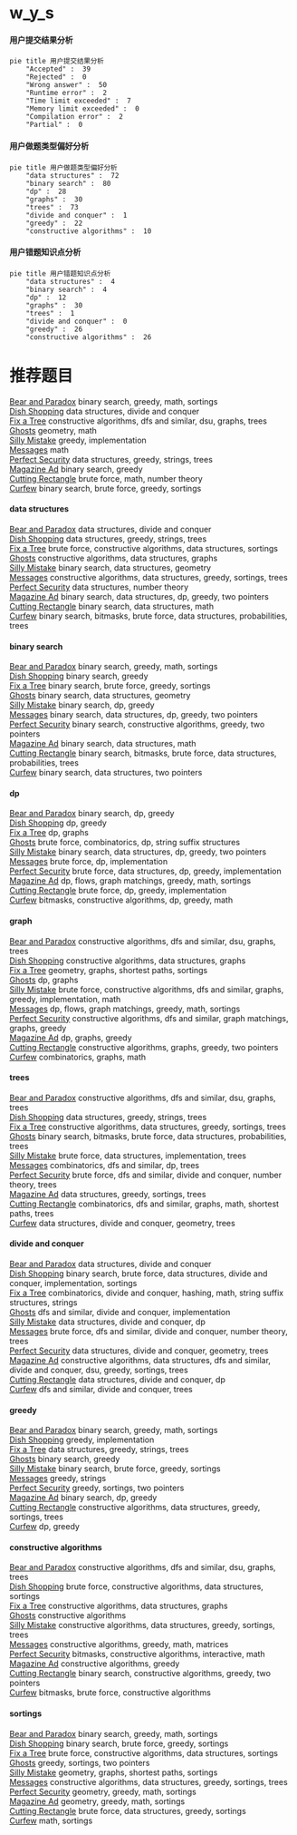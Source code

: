 # w_y_s
<!-- tabs:start -->
#### **用户提交结果分析**

```mermaid
pie title 用户提交结果分析
    "Accepted" :  39
    "Rejected" :  0
    "Wrong answer" :  50
    "Runtime error" :  2
    "Time limit exceeded" :  7
    "Memory limit exceeded" :  0
    "Compilation error" :  2
    "Partial" :  0
```
#### **用户做题类型偏好分析**

```mermaid
pie title 用户做题类型偏好分析
    "data structures" :  72
    "binary search" :  80
    "dp" :  28
    "graphs" :  30
    "trees" :  73
    "divide and conquer" :  1
    "greedy" :  22
    "constructive algorithms" :  10
```
#### **用户错题知识点分析**

```mermaid
pie title 用户错题知识点分析
    "data structures" :  4
    "binary search" :  4
    "dp" :  12
    "graphs" :  30
    "trees" :  1
    "divide and conquer" :  0
    "greedy" :  26
    "constructive algorithms" :  26
```
<!-- tabs:end -->
# 推荐题目
[Bear and Paradox](http://codeforces.com/problemset/problem/639/E)		binary search,
                        greedy,
                        math,
                        sortings		  
[Dish Shopping](http://codeforces.com/problemset/problem/1139/F)		data structures,
                        divide and conquer		  
[Fix a Tree](http://codeforces.com/problemset/problem/698/B)		constructive algorithms,
                        dfs and similar,
                        dsu,
                        graphs,
                        trees		  
[Ghosts](http://codeforces.com/problemset/problem/975/D)		geometry,
                        math		  
[Silly Mistake](http://codeforces.com/problemset/problem/1253/B)		greedy,
                        implementation		  
[Messages](http://codeforces.com/problemset/problem/964/B)		math		  
[Perfect Security](http://codeforces.com/problemset/problem/923/C)		data structures,
                        greedy,
                        strings,
                        trees		  
[Magazine Ad](http://codeforces.com/problemset/problem/803/D)		binary search,
                        greedy		  
[Cutting Rectangle](http://codeforces.com/problemset/problem/963/C)		brute force,
                        math,
                        number theory		  
[Curfew](http://codeforces.com/problemset/problem/949/D)		binary search,
                        brute force,
                        greedy,
                        sortings		  
<!-- tabs:start -->
#### **data structures**
[Bear and Paradox](http://codeforces.com/problemset/problem/1139/F)		data structures,
                        divide and conquer		  
[Dish Shopping](http://codeforces.com/problemset/problem/923/C)		data structures,
                        greedy,
                        strings,
                        trees		  
[Fix a Tree](http://codeforces.com/problemset/problem/1513/F)		brute force,
                        constructive algorithms,
                        data structures,
                        sortings		  
[Ghosts](https://codeforces.com/contest/1440/problem/D)		constructive algorithms,
                        data structures,
                        graphs		  
[Silly Mistake](http://codeforces.com/problemset/problem/1446/F)		binary search,
                        data structures,
                        geometry		  
[Messages](http://codeforces.com/problemset/problem/501/C)		constructive algorithms,
                        data structures,
                        greedy,
                        sortings,
                        trees		  
[Perfect Security](http://codeforces.com/problemset/problem/914/D)		data structures,
                        number theory		  
[Magazine Ad](http://codeforces.com/problemset/problem/1492/C)		binary search,
                        data structures,
                        dp,
                        greedy,
                        two pointers		  
[Cutting Rectangle](http://codeforces.com/problemset/problem/1490/G)		binary search,
                        data structures,
                        math		  
[Curfew](http://codeforces.com/problemset/problem/1479/D)		binary search,
                        bitmasks,
                        brute force,
                        data structures,
                        probabilities,
                        trees		  
#### **binary search**
[Bear and Paradox](http://codeforces.com/problemset/problem/639/E)		binary search,
                        greedy,
                        math,
                        sortings		  
[Dish Shopping](http://codeforces.com/problemset/problem/803/D)		binary search,
                        greedy		  
[Fix a Tree](http://codeforces.com/problemset/problem/949/D)		binary search,
                        brute force,
                        greedy,
                        sortings		  
[Ghosts](http://codeforces.com/problemset/problem/1446/F)		binary search,
                        data structures,
                        geometry		  
[Silly Mistake](http://codeforces.com/problemset/problem/1082/E)		binary search,
                        dp,
                        greedy		  
[Messages](http://codeforces.com/problemset/problem/1492/C)		binary search,
                        data structures,
                        dp,
                        greedy,
                        two pointers		  
[Perfect Security](http://codeforces.com/problemset/problem/1463/D)		binary search,
                        constructive algorithms,
                        greedy,
                        two pointers		  
[Magazine Ad](http://codeforces.com/problemset/problem/1490/G)		binary search,
                        data structures,
                        math		  
[Cutting Rectangle](http://codeforces.com/problemset/problem/1479/D)		binary search,
                        bitmasks,
                        brute force,
                        data structures,
                        probabilities,
                        trees		  
[Curfew](http://codeforces.com/problemset/problem/1436/E)		binary search,
                        data structures,
                        two pointers		  
#### **dp**
[Bear and Paradox](http://codeforces.com/problemset/problem/1082/E)		binary search,
                        dp,
                        greedy		  
[Dish Shopping](http://codeforces.com/problemset/problem/771/E)		dp,
                        greedy		  
[Fix a Tree](http://codeforces.com/problemset/problem/721/C)		dp,
                        graphs		  
[Ghosts](https://codeforces.com/contest/759/problem/D)		brute force,
                        combinatorics,
                        dp,
                        string suffix structures		  
[Silly Mistake](http://codeforces.com/problemset/problem/1492/C)		binary search,
                        data structures,
                        dp,
                        greedy,
                        two pointers		  
[Messages](https://codeforces.com/contest/1457/problem/C)		brute force,
                        dp,
                        implementation		  
[Perfect Security](http://codeforces.com/problemset/problem/1491/C)		brute force,
                        data structures,
                        dp,
                        greedy,
                        implementation		  
[Magazine Ad](http://codeforces.com/problemset/problem/1437/C)		dp,
                        flows,
                        graph matchings,
                        greedy,
                        math,
                        sortings		  
[Cutting Rectangle](http://codeforces.com/problemset/problem/1499/B)		brute force,
                        dp,
                        greedy,
                        implementation		  
[Curfew](http://codeforces.com/problemset/problem/1491/D)		bitmasks,
                        constructive algorithms,
                        dp,
                        greedy,
                        math		  
#### **graph**
[Bear and Paradox](http://codeforces.com/problemset/problem/698/B)		constructive algorithms,
                        dfs and similar,
                        dsu,
                        graphs,
                        trees		  
[Dish Shopping](https://codeforces.com/contest/1440/problem/D)		constructive algorithms,
                        data structures,
                        graphs		  
[Fix a Tree](http://codeforces.com/problemset/problem/33/D)		geometry,
                        graphs,
                        shortest paths,
                        sortings		  
[Ghosts](http://codeforces.com/problemset/problem/721/C)		dp,
                        graphs		  
[Silly Mistake](http://codeforces.com/problemset/problem/1487/C)		brute force,
                        constructive algorithms,
                        dfs and similar,
                        graphs,
                        greedy,
                        implementation,
                        math		  
[Messages](http://codeforces.com/problemset/problem/1437/C)		dp,
                        flows,
                        graph matchings,
                        greedy,
                        math,
                        sortings		  
[Perfect Security](http://codeforces.com/problemset/problem/1470/D)		constructive algorithms,
                        dfs and similar,
                        graph matchings,
                        graphs,
                        greedy		  
[Magazine Ad](http://codeforces.com/problemset/problem/1476/C)		dp,
                        graphs,
                        greedy		  
[Cutting Rectangle](http://codeforces.com/problemset/problem/1304/D)		constructive algorithms,
                        graphs,
                        greedy,
                        two pointers		  
[Curfew](http://codeforces.com/problemset/problem/1475/C)		combinatorics,
                        graphs,
                        math		  
#### **trees**
[Bear and Paradox](http://codeforces.com/problemset/problem/698/B)		constructive algorithms,
                        dfs and similar,
                        dsu,
                        graphs,
                        trees		  
[Dish Shopping](http://codeforces.com/problemset/problem/923/C)		data structures,
                        greedy,
                        strings,
                        trees		  
[Fix a Tree](http://codeforces.com/problemset/problem/501/C)		constructive algorithms,
                        data structures,
                        greedy,
                        sortings,
                        trees		  
[Ghosts](http://codeforces.com/problemset/problem/1479/D)		binary search,
                        bitmasks,
                        brute force,
                        data structures,
                        probabilities,
                        trees		  
[Silly Mistake](http://codeforces.com/problemset/problem/1511/C)		brute force,
                        data structures,
                        implementation,
                        trees		  
[Messages](http://codeforces.com/problemset/problem/1499/F)		combinatorics,
                        dfs and similar,
                        dp,
                        trees		  
[Perfect Security](http://codeforces.com/problemset/problem/1491/E)		brute force,
                        dfs and similar,
                        divide and conquer,
                        number theory,
                        trees		  
[Magazine Ad](http://codeforces.com/problemset/problem/1466/D)		data structures,
                        greedy,
                        sortings,
                        trees		  
[Cutting Rectangle](http://codeforces.com/problemset/problem/1495/D)		combinatorics,
                        dfs and similar,
                        graphs,
                        math,
                        shortest paths,
                        trees		  
[Curfew](http://codeforces.com/problemset/problem/1303/G)		data structures,
                        divide and conquer,
                        geometry,
                        trees		  
#### **divide and conquer**
[Bear and Paradox](http://codeforces.com/problemset/problem/1139/F)		data structures,
                        divide and conquer		  
[Dish Shopping](http://codeforces.com/problemset/problem/1461/D)		binary search,
                        brute force,
                        data structures,
                        divide and conquer,
                        implementation,
                        sortings		  
[Fix a Tree](http://codeforces.com/problemset/problem/1466/G)		combinatorics,
                        divide and conquer,
                        hashing,
                        math,
                        string suffix structures,
                        strings		  
[Ghosts](http://codeforces.com/problemset/problem/1490/D)		dfs and similar,
                        divide and conquer,
                        implementation		  
[Silly Mistake](https://codeforces.com/contest/1483/problem/C)		data structures,
                        divide and conquer,
                        dp		  
[Messages](http://codeforces.com/problemset/problem/1491/E)		brute force,
                        dfs and similar,
                        divide and conquer,
                        number theory,
                        trees		  
[Perfect Security](http://codeforces.com/problemset/problem/1303/G)		data structures,
                        divide and conquer,
                        geometry,
                        trees		  
[Magazine Ad](http://codeforces.com/problemset/problem/1494/D)		constructive algorithms,
                        data structures,
                        dfs and similar,
                        divide and conquer,
                        dsu,
                        greedy,
                        sortings,
                        trees		  
[Cutting Rectangle](http://codeforces.com/problemset/problem/1482/E)		data structures,
                        divide and conquer,
                        dp		  
[Curfew](http://codeforces.com/problemset/problem/566/C)		dfs and similar,
                        divide and conquer,
                        trees		  
#### **greedy**
[Bear and Paradox](http://codeforces.com/problemset/problem/639/E)		binary search,
                        greedy,
                        math,
                        sortings		  
[Dish Shopping](http://codeforces.com/problemset/problem/1253/B)		greedy,
                        implementation		  
[Fix a Tree](http://codeforces.com/problemset/problem/923/C)		data structures,
                        greedy,
                        strings,
                        trees		  
[Ghosts](http://codeforces.com/problemset/problem/803/D)		binary search,
                        greedy		  
[Silly Mistake](http://codeforces.com/problemset/problem/949/D)		binary search,
                        brute force,
                        greedy,
                        sortings		  
[Messages](http://codeforces.com/problemset/problem/91/A)		greedy,
                        strings		  
[Perfect Security](http://codeforces.com/problemset/problem/853/B)		greedy,
                        sortings,
                        two pointers		  
[Magazine Ad](http://codeforces.com/problemset/problem/1082/E)		binary search,
                        dp,
                        greedy		  
[Cutting Rectangle](http://codeforces.com/problemset/problem/501/C)		constructive algorithms,
                        data structures,
                        greedy,
                        sortings,
                        trees		  
[Curfew](http://codeforces.com/problemset/problem/771/E)		dp,
                        greedy		  
#### **constructive algorithms**
[Bear and Paradox](http://codeforces.com/problemset/problem/698/B)		constructive algorithms,
                        dfs and similar,
                        dsu,
                        graphs,
                        trees		  
[Dish Shopping](http://codeforces.com/problemset/problem/1513/F)		brute force,
                        constructive algorithms,
                        data structures,
                        sortings		  
[Fix a Tree](https://codeforces.com/contest/1440/problem/D)		constructive algorithms,
                        data structures,
                        graphs		  
[Ghosts](http://codeforces.com/problemset/problem/622/D)		constructive algorithms		  
[Silly Mistake](http://codeforces.com/problemset/problem/501/C)		constructive algorithms,
                        data structures,
                        greedy,
                        sortings,
                        trees		  
[Messages](http://codeforces.com/problemset/problem/193/C)		constructive algorithms,
                        greedy,
                        math,
                        matrices		  
[Perfect Security](http://codeforces.com/problemset/problem/1451/E2)		bitmasks,
                        constructive algorithms,
                        interactive,
                        math		  
[Magazine Ad](http://codeforces.com/problemset/problem/1493/A)		constructive algorithms,
                        greedy		  
[Cutting Rectangle](http://codeforces.com/problemset/problem/1463/D)		binary search,
                        constructive algorithms,
                        greedy,
                        two pointers		  
[Curfew](https://codeforces.com/contest/1456/problem/B)		bitmasks,
                        brute force,
                        constructive algorithms		  
#### **sortings**
[Bear and Paradox](http://codeforces.com/problemset/problem/639/E)		binary search,
                        greedy,
                        math,
                        sortings		  
[Dish Shopping](http://codeforces.com/problemset/problem/949/D)		binary search,
                        brute force,
                        greedy,
                        sortings		  
[Fix a Tree](http://codeforces.com/problemset/problem/1513/F)		brute force,
                        constructive algorithms,
                        data structures,
                        sortings		  
[Ghosts](http://codeforces.com/problemset/problem/853/B)		greedy,
                        sortings,
                        two pointers		  
[Silly Mistake](http://codeforces.com/problemset/problem/33/D)		geometry,
                        graphs,
                        shortest paths,
                        sortings		  
[Messages](http://codeforces.com/problemset/problem/501/C)		constructive algorithms,
                        data structures,
                        greedy,
                        sortings,
                        trees		  
[Perfect Security](https://codeforces.com/contest/1496/problem/C)		geometry,
                        greedy,
                        math,
                        sortings		  
[Magazine Ad](http://codeforces.com/problemset/problem/1495/A)		geometry,
                        greedy,
                        math,
                        sortings		  
[Cutting Rectangle](http://codeforces.com/problemset/problem/1497/A)		brute force,
                        data structures,
                        greedy,
                        sortings		  
[Curfew](http://codeforces.com/problemset/problem/1427/A)		math,
                        sortings		  
<!-- tabs:end -->
